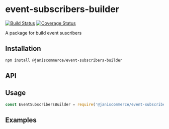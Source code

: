 # event-subscribers-builder

[![Build Status](https://travis-ci.org/janis-commerce/event-subscribers-builder.svg?branch=master)](https://travis-ci.org/janis-commerce/event-subscribers-builder)
[![Coverage Status](https://coveralls.io/repos/github/janis-commerce/event-subscribers-builder/badge.svg?branch=master)](https://coveralls.io/github/janis-commerce/event-subscribers-builder?branch=master)

A package for build event suscribers

## Installation
```sh
npm install @janiscommerce/event-subscribers-builder
```

## API


## Usage
```js
const EventSubscribersBuilder = require('@janiscommerce/event-subscribers-builder');

```

## Examples
